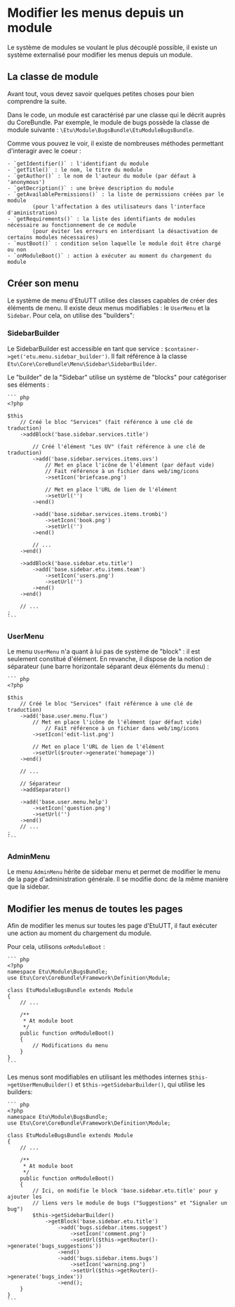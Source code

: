 Modifier les menus depuis un module
===================================

Le système de modules se voulant le plus découplé possible, il existe un
système externalisé pour modifier les menus depuis un module.

La classe de module
-------------------

Avant tout, vous devez savoir quelques petites choses pour bien comprendre
la suite.

Dans le code, un module est caractérisé par une classe qui le décrit auprès
du CoreBundle. Par exemple, le module de bugs possède la classe de module
suivante : `\Etu\Module\BugsBundle\EtuModuleBugsBundle`.

Comme vous pouvez le voir, il existe de nombreuses méthodes permettant
d'interagir avec le coeur :

    - `getIdentifier()` : l'identifiant du module
    - `getTitle()` : le nom, le titre du module
    - `getAuthor()` : le nom de l'auteur du module (par défaut à 'anonymous')
    - `getDecription()` : une brève description du module
    - `getAvailablePermissions()` : la liste de permissions créées par le module
            (pour l'affectation à des utilisateurs dans l'interface d'aministration)
    - `getRequirements()` : la liste des identifiants de modules nécessaire au fonctionnement de ce module
            (pour éviter les erreurs en interdisant la désactivation de certains modules nécessaires)
    - `mustBoot()` : condition selon laquelle le module doit être chargé ou non
    - `onModuleBoot()` : action à exécuter au moment du chargement du module

Créer son menu
--------------

Le système de menu d'EtuUTT utilise des classes capables de créer des éléments de menu.
Il existe deux menus modifiables : le `UserMenu` et la `Sidebar`. Pour cela, on utilise
des "builders":


### SidebarBuilder

Le SidebarBuilder est accessible en tant que service : `$container->get('etu.menu.sidebar_builder')`.
Il fait référence à la classe `Etu\Core\CoreBundle\Menu\Sidebar\SidebarBuilder`.

Le "builder" de la "Sidebar" utilise un système de "blocks" pour catégoriser ses éléments :

    ``` php
    <?php

    $this
        // Créé le bloc "Services" (fait référence à une clé de traduction)
        ->addBlock('base.sidebar.services.title')

            // Créé l'élément "Les UV" (fait référence à une clé de traduction)
            ->add('base.sidebar.services.items.uvs')
                // Met en place l'icône de l'élément (par défaut vide)
                // Fait référence à un fichier dans web/img/icons
                ->setIcon('briefcase.png')

                // Met en place l'URL de lien de l'élément
                ->setUrl('')
            ->end()

            ->add('base.sidebar.services.items.trombi')
                ->setIcon('book.png')
                ->setUrl('')
            ->end()

            // ...
        ->end()

        ->addBlock('base.sidebar.etu.title')
            ->add('base.sidebar.etu.items.team')
                ->setIcon('users.png')
                ->setUrl('')
            ->end()
        ->end()

        // ...
    ;
    ```


### UserMenu

Le menu `UserMenu` n'a quant à lui pas de système de "block" : il est seulement constitué d'élément.
En revanche, il dispose de la notion de séparateur (une barre horizontale séparant deux éléments du menu) :

    ``` php
    <?php

    $this
        // Créé le bloc "Services" (fait référence à une clé de traduction)
        ->add('base.user.menu.flux')
            // Met en place l'icône de l'élément (par défaut vide)
                // Fait référence à un fichier dans web/img/icons
            ->setIcon('edit-list.png')

            // Met en place l'URL de lien de l'élément
            ->setUrl($router->generate('homepage'))
        ->end()

        // ...

        // Séparateur
        ->addSeparator()

        ->add('base.user.menu.help')
            ->setIcon('question.png')
            ->setUrl('')
        ->end()
        // ...
    ;
    ```

### AdminMenu

Le menu `AdminMenu` hérite de sidebar menu et permet de modifier le menu de la page
d'administration générale. Il se modifie donc de la même manière que la sidebar.

Modifier les menus de toutes les pages
--------------------------------------

Afin de modifier les menus sur toutes les page d'EtuUTT, il faut exécuter une action
au moment du chargement du module.

Pour cela, utilisons `onModuleBoot` :

    ``` php
    <?php
    namespace Etu\Module\BugsBundle;
    use Etu\Core\CoreBundle\Framework\Definition\Module;

    class EtuModuleBugsBundle extends Module
    {
        // ...

        /**
         * At module boot
         */
        public function onModuleBoot()
        {
            // Modifications du menu
        }
    }
    ```

Les menus sont modifiables en utilisant les méthodes internes `$this->getUserMenuBuilder()`
et `$this->getSidebarBuilder()`, qui utilise les builders:

    ``` php
    <?php
    namespace Etu\Module\BugsBundle;
    use Etu\Core\CoreBundle\Framework\Definition\Module;

    class EtuModuleBugsBundle extends Module
    {
        // ...

        /**
         * At module boot
         */
        public function onModuleBoot()
        {
            // Ici, on modifie le block 'base.sidebar.etu.title' pour y ajouter les
            // liens vers le module de bugs ("Suggestions" et "Signaler un bug")
            $this->getSidebarBuilder()
                ->getBlock('base.sidebar.etu.title')
                    ->add('bugs.sidebar.items.suggest')
                        ->setIcon('comment.png')
                        ->setUrl($this->getRouter()->generate('bugs_suggestions'))
                    ->end()
                    ->add('bugs.sidebar.items.bugs')
                        ->setIcon('warning.png')
                        ->setUrl($this->getRouter()->generate('bugs_index'))
                    ->end();
        }
    }
    ```
